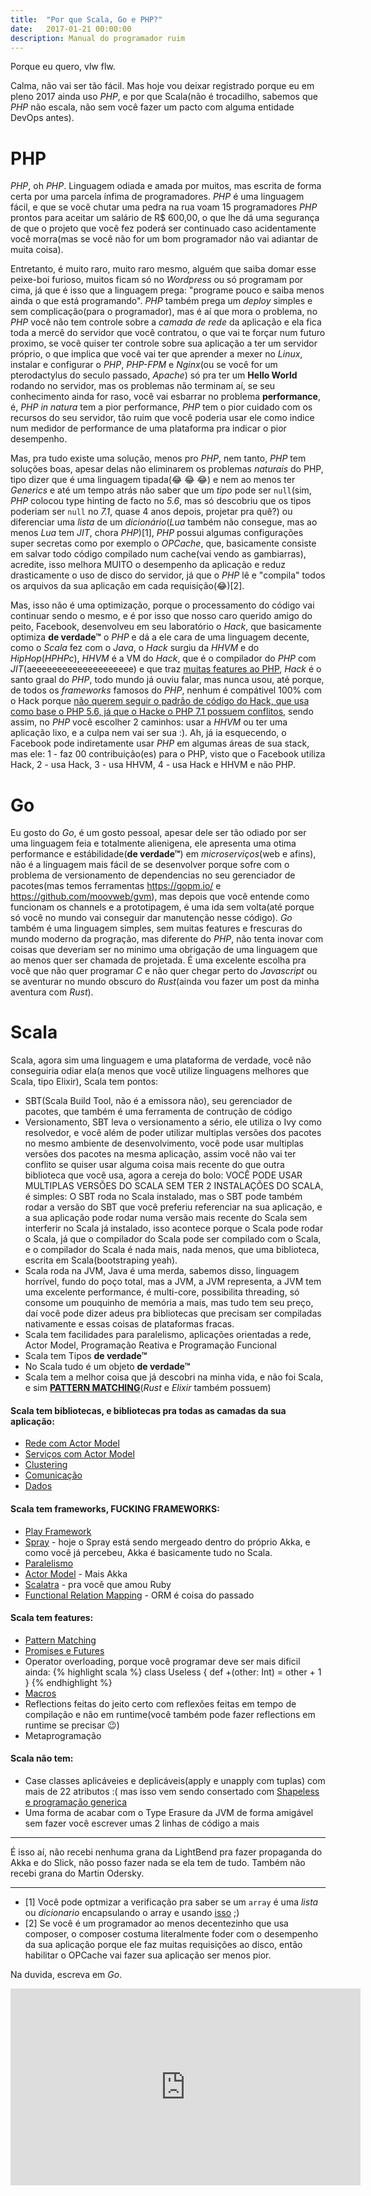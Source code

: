```yaml
---
title:  "Por que Scala, Go e PHP?"
date:   2017-01-21 00:00:00
description: Manual do programador ruim
---
```


Porque eu quero, vlw flw.

Calma, não vai ser tão fácil. Mas hoje vou deixar registrado porque eu em pleno
2017 ainda uso _PHP_, e por que Scala(não é trocadilho, sabemos que _PHP_ não escala,
não sem você fazer um pacto com alguma entidade DevOps antes).

# PHP

_PHP_, oh _PHP_. Linguagem odiada e amada por muitos, mas escrita de forma certa por
uma parcela ínfima de programadores. _PHP_ é uma linguagem fácil, e que se você
chutar uma pedra na rua voam 15 programadores _PHP_ prontos para aceitar um salário
de R$ 600,00, o que lhe dá uma segurança de que o projeto que você fez poderá
ser continuado caso acidentamente você morra(mas se você não for um bom programador
não vai adiantar de muita coisa).

Entretanto, é muito raro, muito raro mesmo, alguém que saiba domar esse peixe-boi furioso, muitos ficam só no _Wordpress_ ou só
programam por cima, já que é isso que a linguagem prega: "programe pouco e saiba menos ainda o que está programando".
_PHP_ também prega um _deploy_ simples e sem complicação(para o programador), mas é aí que mora o problema, no _PHP_ você não
tem controle sobre a _camada de rede_ da aplicação e ela fica toda a mercê do
servidor que você contratou, o que vai te forçar num futuro proximo, se você quiser
ter controle sobre sua aplicação a ter um servidor próprio, o que implica que
você vai ter que aprender a mexer no _Linux_,
instalar e configurar o _PHP_, _PHP-FPM_ e _Nginx_(ou se você for um pterodactylus do seculo passado, _Apache_)
só pra ter um __Hello World__ rodando no servidor, mas os problemas não terminam aí,
se seu conhecimento ainda for raso, você vai esbarrar no problema
**performance**, é, _PHP_ _in natura_ tem a pior performance, _PHP_ tem o pior
cuidado com os recursos do seu servidor, tão ruim que você poderia usar ele como
indice num medidor de performance de uma plataforma pra indicar o pior desempenho.


Mas, pra tudo existe uma solução, menos pro _PHP_, nem tanto, _PHP_ tem soluções boas,
apesar delas não eliminarem os problemas _naturais_ do PHP, tipo dizer que é uma
linguagem tipada(:joy: :joy: :joy:) e nem ao menos ter _Generics_ e até um tempo
atrás não saber que um _tipo_ pode ser `null`(sim, _PHP_ colocou type hinting de facto
no _5.6_, mas só descobriu que os tipos poderiam ser `null` no _7.1_, quase 4 anos depois, projetar pra quê?)
ou diferenciar uma _lista_ de um _dicionário_(_Lua_ também não consegue, mas ao menos _Lua_ tem _JIT_, chora _PHP_)[1],
_PHP_ possui algumas configurações super secretas como por exemplo o _OPCache_, que, basicamente
consiste em salvar todo código compilado num cache(vai vendo as gambiarras), acredite,
isso melhora MUITO o desempenho da aplicação e reduz drasticamente o uso de disco
do servidor, já que o _PHP_ lê e "compila" todos os arquivos da sua aplicação em
cada requisição(:joy:)[2].

Mas, isso não é uma optimização, porque o processamento
do código vai continuar sendo o mesmo, e é por isso que nosso caro querido amigo do peito,
Facebook, desenvolveu em seu laboratório o _Hack_, que basicamente optimiza
**de verdade™** o _PHP_ e dá a ele cara de uma linguagem decente, como o _Scala_ fez
com o _Java_, o _Hack_ surgiu da _HHVM_ e do _HipHop_(_HPHPc_), _HHVM_ é a VM do _Hack_, que é o compilador do
_PHP_ com _JIT_(aeeeeeeeeeeeeeeeeeeee) e que traz [muitas features ao PHP](https://docs.hhvm.com/hack/), _Hack_ é o santo graal do _PHP_, todo mundo já ouviu falar,
mas nunca usou, até porque, de todos os _frameworks_ famosos do _PHP_,
nenhum é compátivel 100% com o Hack porque [não querem seguir o padrão de código do Hack, que usa como base o PHP 5.6, já que o Hacke o PHP 7.1 possuem conflitos](http://hhvm.com/blog/875/wow-hhvm-is-fast-too-bad-it-doesnt-run-my-code),
sendo assim, no _PHP_ você escolher 2 caminhos: usar a _HHVM_ ou ter uma aplicação lixo, e a culpa nem vai ser sua :). Ah, já ia esquecendo, o Facebook pode indiretamente usar
_PHP_ em algumas áreas de sua stack, mas ele: 1 - faz 00 contribuição(es) para o PHP, visto que o Facebook utiliza Hack, 2 - usa Hack, 3 - usa HHVM, 4 - usa Hack e HHVM e não PHP.

# Go

Eu gosto do _Go_, é um gosto pessoal, apesar dele ser tão odiado por ser uma linguagem feia e totalmente alienigena,
ele apresenta uma otima performance e estábilidade(**de verdade™**) em _microserviços_(web e afins), não é a
linguagem mais fácil de se desenvolver porque sofre com o problema de versionamento de dependencias
no seu gerenciador de pacotes(mas temos ferramentas https://gopm.io/ e https://github.com/moovweb/gvm),
mas depois que você entende como funcionam os channels e a prototipagem, é uma ida sem volta(até porque só você no mundo vai conseguir dar manutenção nesse código).
_Go_ também é uma linguagem simples, sem muitas features e frescuras do mundo moderno da progração, mas diferente do _PHP_, não tenta inovar com coisas que deveriam ser no minimo uma obrigação de uma linguagem que ao menos quer ser chamada de projetada. É uma excelente escolha pra você que não quer programar _C_ e não quer chegar perto do _Javascript_ ou se aventurar no mundo obscuro do _Rust_(ainda vou fazer um post da minha aventura com _Rust_).

# Scala
Scala, agora sim uma linguagem e uma plataforma de verdade, você não conseguiria odiar ela(a menos
  que você utilize linguagens melhores que Scala, tipo Elixir), Scala tem pontos:
  
- SBT(Scala Build Tool, não é a emissora não), seu gerenciador de pacotes, que também é uma ferramenta de contrução de código
- Versionamento, SBT leva o versionamento a sério, ele utiliza o Ivy como resolvedor, e você além de poder utilizar multiplas versões
dos pacotes no mesmo ambiente de desenvolvimento, você pode usar multiplas versões dos pacotes na mesma aplicação, assim você não vai ter
conflito se quiser usar alguma coisa mais recente do que outra biblioteca que você usa, agora a cereja do bolo: VOCÊ PODE USAR MULTIPLAS
VERSÕES DO SCALA SEM TER 2 INSTALAÇÕES DO SCALA, é simples: O SBT roda no Scala instalado, mas o SBT pode também rodar a versão do SBT que
você preferiu referenciar na sua aplicação, e a sua aplicação pode rodar numa versão mais recente do Scala sem interferir no Scala já instalado,
isso acontece porque o Scala pode rodar o Scala, já que o compilador do Scala pode ser compilado com o Scala, e o compilador do Scala é nada mais, nada menos, que uma biblioteca, escrita em Scala(bootstraping yeah).
- Scala roda na JVM, Java é uma merda, sabemos disso, linguagem horrível, fundo do poço total, mas a JVM, a JVM representa, a JVM tem uma excelente
performance, é multi-core, possibilita threading, só consome um pouquinho de memória a mais, mas tudo tem seu preço, daí você pode dizer adeus
pra bibliotecas que precisam ser compiladas nativamente e essas coisas de plataformas fracas.
- Scala tem facilidades para paralelismo, aplicações orientadas a rede, Actor Model, Programação Reativa e Programação Funcional
- Scala tem Tipos **de verdade™**
- No Scala tudo é um objeto **de verdade™**
- Scala tem a melhor coisa que já descobri na minha vida, e não foi Scala, e sim [**PATTERN MATCHING**](http://docs.scala-lang.org/tutorials/tour/pattern-matching.html)(_Rust_ e _Elixir_ também possuem)

#### Scala tem bibliotecas, e bibliotecas pra todas as camadas da sua aplicação:
- [Rede com Actor Model](http://doc.akka.io/docs/akka/2.4/scala/index-network.html)
- [Serviços com Actor Model](http://doc.akka.io/docs/akka/2.4/scala/index-actors.html)
- [Clustering](http://doc.akka.io/docs/akka/2.4/scala/index-network.html)
- [Comunicação](http://doc.akka.io/docs/akka/2.4/scala/camel.html)
- [Dados](http://slick.lightbend.com/)

#### Scala tem frameworks, FUCKING FRAMEWORKS:
- [Play Framework](https://www.playframework.com/)
- [Spray](http://spray.io/) - hoje o Spray está sendo mergeado dentro do próprio Akka, e como você já percebeu, Akka é basicamente tudo no Scala.
- [Paralelismo](http://akka.io/)
- [Actor Model](http://akka.io/) - Mais Akka
- [Scalatra](http://www.scalatra.org/) - pra você que amou Ruby
- [Functional Relation Mapping](http://slick.lightbend.com/) - ORM é coisa do passado

#### Scala tem features:
- [Pattern Matching](http://docs.scala-lang.org/tutorials/tour/pattern-matching.html)
- [Promises e Futures](http://docs.scala-lang.org/overviews/core/futures.html)
- Operator overloading, porque você programar deve ser mais dificil ainda:
{% highlight scala %}
class Useless {
  def +(other: Int) = other + 1
}
{% endhighlight %}
- [Macros](http://docs.scala-lang.org/overviews/macros/overview.html)
- Reflections feitas do jeito certo com reflexões feitas em tempo de compilação e não em runtime(você também pode fazer reflections em runtime se precisar :wink:)
- Metaprogramação

#### Scala não tem:
- Case classes aplicáveies e deplicáveis(apply e unapply com tuplas) com mais de 22 atributos :( mas isso vem sendo consertado com [Shapeless e programação generica](https://github.com/milessabin/shapeless)
- Uma forma de acabar com o Type Erasure da JVM de forma amigável sem fazer você escrever umas 2 linhas de código a mais

--------------------

É isso aí, não recebi nenhuma grana da LightBend pra fazer propaganda do Akka e do Slick, não posso fazer nada se ela tem de tudo. Também não recebi grana do Martin Odersky.

--------------------

- [1] Você pode optmizar a verificação pra saber se um `array` é uma _lista_ ou _dicionario_ encapsulando o array e usando [isso](http://php.net/manual/en/class.cachingiterator.php) ;)
- [2] Se você é um programador ao menos decentezinho que usa composer, o composer costuma literalmente foder com o desempenho da sua aplicação porque ele faz muitas requisições ao disco, então habilitar o OPCache vai fazer sua aplicação ser menos pior.


Na duvida, escreva em _Go_.

<iframe width="560" height="315" src="https://www.youtube.com/embed/LJvEIjRBSDA" frameborder="0" allowfullscreen></iframe>
